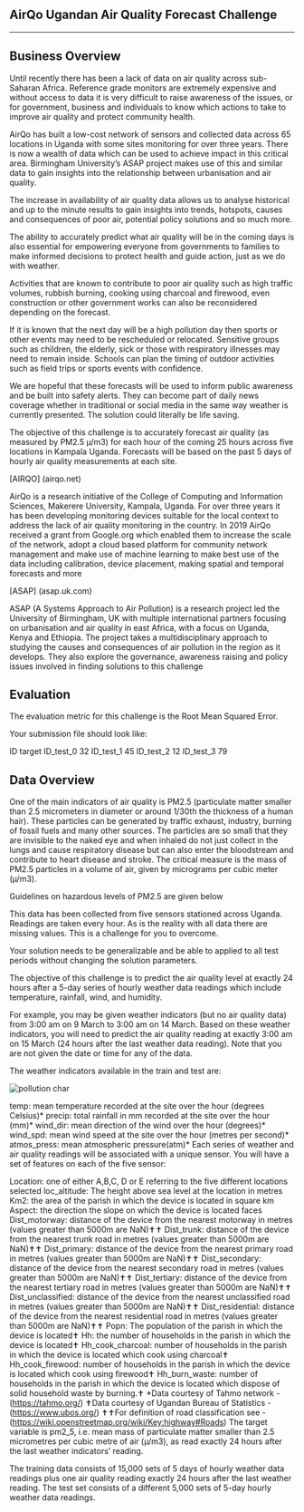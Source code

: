 ## AirQo Ugandan Air Quality Forecast Challenge
***

## Business Overview
Until recently there has been a lack of data on air quality across sub-Saharan Africa. Reference grade monitors are extremely expensive and without access to data it is very difficult to raise awareness of the issues, or for government, business and individuals to know which actions to take to improve air quality and protect community health.

AirQo has built a low-cost network of sensors and collected data across 65 locations in Uganda with some sites monitoring for over three years. There is now a wealth of data which can be used to achieve impact in this critical area. Birmingham University’s ASAP project makes use of this and similar data to gain insights into the relationship between urbanisation and air quality.

The increase in availability of air quality data allows us to analyse historical and up to the minute results to gain insights into trends, hotspots, causes and consequences of poor air, potential policy solutions and so much more.

The ability to accurately predict what air quality will be in the coming days is also essential for empowering everyone from governments to families to make informed decisions to protect health and guide action, just as we do with weather.

Activities that are known to contribute to poor air quality such as high traffic volumes, rubbish burning, cooking using charcoal and firewood, even construction or other government works can also be reconsidered depending on the forecast.

If it is known that the next day will be a high pollution day then sports or other events may need to be rescheduled or relocated. Sensitive groups such as children, the elderly, sick or those with respiratory illnesses may need to remain inside. Schools can plan the timing of outdoor activities such as field trips or sports events with confidence.

We are hopeful that these forecasts will be used to inform public awareness and be built into safety alerts. They can become part of daily news coverage whether in traditional or social media in the same way weather is currently presented. The solution could literally be life saving.

The objective of this challenge is to accurately forecast air quality (as measured by PM2.5 µ/m3) for each hour of the coming 25 hours across five locations in Kampala Uganda. Forecasts will be based on the past 5 days of hourly air quality measurements at each site.

[AIRQO] (airqo.net)

AirQo is a research initiative of the College of Computing and Information Sciences, Makerere University, Kampala, Uganda. For over three years it has been developing monitoring devices suitable for the local context to address the lack of air quality monitoring in the country. In 2019 AirQo received a grant from Google.org which enabled them to increase the scale of the network, adopt a cloud based platform for community network management and make use of machine learning to make best use of the data including calibration, device placement, making spatial and temporal forecasts and more


[ASAP] (asap.uk.com)

ASAP (A Systems Approach to Air Pollution) is a research project led the University of Birmingham, UK with multiple international partners focusing on urbanisation and air quality in east Africa, with a focus on Uganda, Kenya and Ethiopia. The project takes a multidisciplinary approach to studying the causes and consequences of air pollution in the region as it develops. They also explore the governance, awareness raising and policy issues involved in finding solutions to this challenge

## Evaluation
The evaluation metric for this challenge is the Root Mean Squared Error.

Your submission file should look like:

ID          target
ID_test_0     32
ID_test_1     45
ID_test_2     12
ID_test_3     79


## Data Overview

One of the main indicators of air quality is PM2.5 (particulate matter smaller than 2.5 micrometers in diameter or around 1/30th the thickness of a human hair). These particles can be generated by traffic exhaust, industry, burning of fossil fuels and many other sources. The particles are so small that they are invisible to the naked eye and when inhaled do not just collect in the lungs and cause respiratory disease but can also enter the bloodstream and contribute to heart disease and stroke. The critical measure is the mass of PM2.5 particles in a volume of air, given by micrograms per cubic meter (µ/m3).

Guidelines on hazardous levels of PM2.5 are given below

This data has been collected from five sensors stationed across Uganda. Readings are taken every hour. As is the reality with all data there are missing values. This is a challenge for you to overcome.

Your solution needs to be generalizable and be able to applied to all test periods without changing the solution parameters.

The objective of this challenge is to predict the air quality level at exactly 24 hours after a 5-day series of hourly weather data readings which include temperature, rainfall, wind, and humidity.

For example, you may be given weather indicators (but no air quality data) from 3:00 am on 9 March to 3:00 am on 14 March. Based on these weather indicators, you will need to predict the air quality reading at exactly 3:00 am on 15 March (24 hours after the last weather data reading). Note that you are not given the date or time for any of the data.

The weather indicators available in the train and test are:

![pollution char](https://zindpublic.blob.core.windows.net/public/uploads/image_attachment/image/353/1db05d58-d185-4e39-9b56-f1f0b37a608d.png)

temp: mean temperature recorded at the site over the hour (degrees Celsius)*
precip: total rainfall in mm recorded at the site over the hour (mm)*
wind_dir: mean direction of the wind over the hour (degrees)*
wind_spd: mean wind speed at the site over the hour (metres per second)*
atmos_press: mean atmospheric pressure(atm)*
Each series of weather and air quality readings will be associated with a unique sensor. You will have a set of features on each of the five sensor:

Location: one of either A,B,C, D or E referring to the five different locations selected
loc_altitude: The height above sea level at the location in metres
Km2: the area of the parish in which the device is located in square km
Aspect: the direction the slope on which the device is located faces
Dist_motorway: distance of the device from the nearest motorway in metres (values greater than 5000m are NaN)✝✝
Dist_trunk: distance of the device from the nearest trunk road in metres (values greater than 5000m are NaN)✝✝
Dist_primary: distance of the device from the nearest primary road in metres (values greater than 5000m are NaN)✝✝
Dist_secondary: distance of the device from the nearest secondary road in metres (values greater than 5000m are NaN)✝✝
Dist_tertiary: distance of the device from the nearest tertiary road in metres (values greater than 5000m are NaN)✝✝
Dist_unclassified: distance of the device from the nearest unclassified road in metres (values greater than 5000m are NaN)✝✝
Dist_residential: distance of the device from the nearest residential road in metres (values greater than 5000m are NaN)✝✝
Popn: The population of the parish in which the device is located✝
Hh: the number of households in the parish in which the device is located✝
Hh_cook_charcoal: number of households in the parish in which the device is located which cook using charcoal✝
Hh_cook_firewood: number of households in the parish in which the device is located which cook using firewood✝
Hh_burn_waste: number of households in the parish in which the device is located which dispose of solid household waste by burning.✝
*Data courtesy of Tahmo network - (https://tahmo.org/)
✝Data courtesy of Ugandan Bureau of Statistics - (https://www.ubos.org/)
✝✝For definition of road classification see - (https://wiki.openstreetmap.org/wiki/Key:highway#Roads)
The target variable is pm2_5, i.e. mean mass of particulate matter smaller than 2.5 micrometres per cubic metre of air (µ/m3), as read exactly 24 hours after the last weather indicators’ reading.

The training data consists of 15,000 sets of 5 days of hourly weather data readings plus one air quality reading exactly 24 hours after the last weather reading. The test set consists of a different 5,000 sets of 5-day hourly weather data readings.

